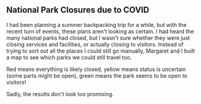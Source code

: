 ## National Park Closures due to COVID

I had been planning a summer backpacking trip for a while, but with the recent turn of events, these plans aren't looking as certain.  I had heard the many national parks had closed, but I wasn't sure whether they were just closing services and facilities, or actually closing to visitors.  Instead of trying to sort out all the places I could still go manually, Margaret and I built a map to see which parks we could still travel too. 

Red means everything is likely closed, yellow means status is uncertain (some parts might be open), green means the park seems to be open to visitors! 

Sadly, the results don't look too promising.
